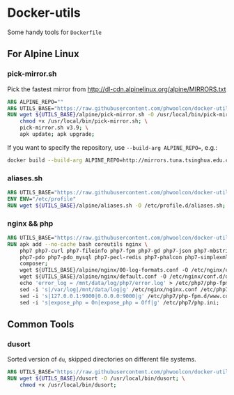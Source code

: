 Docker-utils
==
Some handy tools for `Dockerfile`

For Alpine Linux
--

### pick-mirror.sh

Pick the fastest mirror from http://dl-cdn.alpinelinux.org/alpine/MIRRORS.txt
```dockerfile
ARG ALPINE_REPO=""
ARG UTILS_BASE="https://raw.githubusercontent.com/phwoolcon/docker-utils/master"
RUN wget ${UTILS_BASE}/alpine/pick-mirror.sh -O /usr/local/bin/pick-mirror.sh; \
    chmod +x /usr/local/bin/pick-mirror.sh; \
    pick-mirror.sh v3.9; \
    apk update; apk upgrade;
```
If you want to specify the repository, use `--build-arg ALPINE_REPO=`, e.g.:
```bash
docker build --build-arg ALPINE_REPO=http://mirrors.tuna.tsinghua.edu.cn/alpine/ .
```

### aliases.sh

```dockerfile
ARG UTILS_BASE="https://raw.githubusercontent.com/phwoolcon/docker-utils/master"
ENV ENV="/etc/profile"
RUN wget ${UTILS_BASE}/alpine/aliases.sh -O /etc/profile.d/aliases.sh;
```

### nginx && php
```dockerfile
ARG UTILS_BASE="https://raw.githubusercontent.com/phwoolcon/docker-utils/master"
RUN apk add --no-cache bash coreutils nginx \
    php7 php7-curl php7-fileinfo php7-fpm php7-gd php7-json php7-mbstring php7-opcache php7-openssl \
    php7-pdo php7-pdo_mysql php7-pecl-redis php7-phalcon php7-simplexml php7-sodium php7-tokenizer php7-xml php7-zip \
    composer;
    wget ${UTILS_BASE}/alpine/nginx/00-log-formats.conf -O /etc/nginx/conf.d/00-log-formats.conf; \
    wget ${UTILS_BASE}/alpine/nginx/default.conf -O /etc/nginx/conf.d/default.conf; \
    echo 'error_log = /mnt/data/log/php7/error.log' > /etc/php7/php-fpm.d/00-log.conf; \
    sed -i 's|/var/log|/mnt/data/log|g' /etc/nginx/nginx.conf /etc/php7/php-fpm.d/www.conf; \
    sed -i 's|127.0.0.1:9000|0.0.0.0:9000|g' /etc/php7/php-fpm.d/www.conf; \
    sed -i 's|expose_php = On|expose_php = Off|g' /etc/php7/php.ini;
```

Common Tools
--

### dusort
Sorted version of `du`, skipped directories on different file systems.

```dockerfile
ARG UTILS_BASE="https://raw.githubusercontent.com/phwoolcon/docker-utils/master"
RUN wget ${UTILS_BASE}/dusort -O /usr/local/bin/dusort; \
    chmod +x /usr/local/bin/dusort;
```
